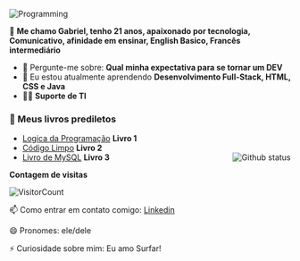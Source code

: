 ![Programming](https://camo.githubusercontent.com/12e5f2b182da4b52850b29bb09e8ba3e92b0ac2c0bd121de7dfcbb291fbbd525/68747470733a2f2f692e70696e696d672e636f6d2f6f726967696e616c732f37372f63612f61332f37376361613332383834643733356434333961646534356261333766656166322e676966)



🔭 <strong>Me chamo Gabriel, tenho 21 anos, apaixonado por tecnologia, Comunicativo, afinidade em ensinar, English Basico, Francês intermediário</strong>

- 💬 Pergunte-me sobre: <strong>Qual minha expectativa para se tornar um DEV</strong>
- 🌱 Eu estou atualmente aprendendo <strong>Desenvolvimento Full-Stack, HTML, CSS e Java</strong>
- 👨‍💻 <strong>Suporte de TI</strong>


<h3>📖 Meus livros prediletos</h3>

- [Logica da Programação](https://github.com/free-educa/books/blob/main/books/Logica%20de%20programacao%20-%20Crie%20seus%20primeiros%20programas%20usando%20javascript%20e%20html%20-%20Casa%20do%20Codigo.pdf) <strong>Livro 1</strong>
- [Código Limpo](https://github.com/free-educa/books/blob/main/books/Codigo%20Limpo%20-%20Completo%20PT.pdf) <strong>Livro 2</strong>
- [Livro de MySQL](https://github.com/free-educa/books/blob/main/books/Livro%20de%20MySQL.pdf) <strong>Livro 3</strong>
  <a href="SEU_SITE_PESSOAL_AQUI">
  <img align="right" src="https://github-readme-stats.vercel.app/api?username=GPedroza7&show_icons=true&theme=radical" alt="Github status" />
  </a>

**Contagem de visitas**

![VisitorCount](https://profile-counter.glitch.me/{GPedroza7}/count.svg)

📫 Como entrar em contato comigo: [Linkedin](https://www.linkedin.com/in/gabriel-pedroza-551837248/)

😄 Pronomes: ele/dele

⚡ Curiosidade sobre mim: Eu amo Surfar!
